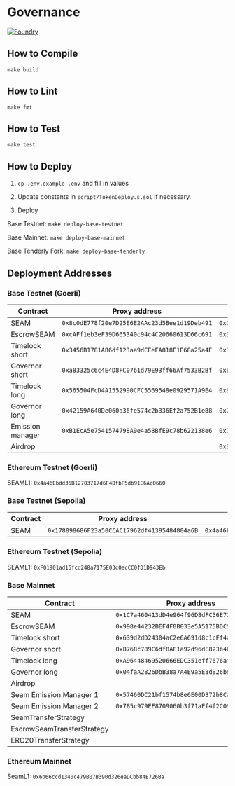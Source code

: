 # Governance

[![Foundry][foundry-badge]][foundry]

[foundry]: https://getfoundry.sh/
[foundry-badge]: https://img.shields.io/badge/Built%20with-Foundry-FFDB1C.svg

## How to Compile

`make build`

## How to Lint

`make fmt`

## How to Test

`make test`

## How to Deploy

1. `cp .env.example .env` and fill in values

2. Update constants in `script/TokenDeploy.s.sol` if necessary.

3. Deploy

Base Testnet: `make deploy-base-testnet`

Base Mainnet: `make deploy-base-mainnet`

Base Tenderly Fork: `make deploy-base-tenderly`

## Deployment Addresses

### Base Testnet (Goerli)

| Contract         | Proxy address                                | Implementation address                       |
| ---------------- | -------------------------------------------- | -------------------------------------------- |
| SEAM             | `0x8c0dE778f20e7D25E6E2AAc23d5Bee1d19Deb491` | `0x0F2B5682562E3743F68D106CDf9512a9cd70e62e` |
| EscrowSEAM       | `0xcAFf1eb3eF39D665340c94c4C20660613D66c691` | `0x38405c502676152d4D4b9c04177b2b500b53202E` |
| Timelock short   | `0x3456B1781A86df123aa9dCEeFA818E1E68a25a4E` | `0x341e372C091c93f73b451BDa20A3147A776fB3eb` |
| Governor short   | `0xa83325c6c4E4D8FC07b1d79E93ff66Af7533B2Bf` | `0xE66d871C14af041cd7a77bfBc4E372dd1ec62BB8` |
| Timelock long    | `0x565504FcD4A1552990CFC5569548e0929571A9E4` | `0x80e887428cCa630F75a2452D27AA9805E9D5a1d8` |
| Governor long    | `0x42159A640De060a36fe574c2b336Ef2a752B1e88` | `0x28a43359BD4aB030d5884b3074B3d3418697Ab03` |
| Emission manager | `0xB1EcA5e7541574798A9e4a58BfE9c78b622138e6` | `0x747e86e46e3E2a87B76da1D87D7E571C6f3D3E04` |
| Airdrop          |                                              | `0xB402A4472103ce81195aEBD68237AbdFDfb8891b` |

### Ethereum Testnet (Goerli)

SEAML1: `0x4a46Ebdd35B12703717d6F4DfbF5db91E6Ac0660`

### Base Testnet (Sepolia)

| Contract         | Proxy address                                | Implementation address                       |
| ---------------- | -------------------------------------------- | -------------------------------------------- |
| SEAM             | `0x178898686F23a50CCAC17962df41395484804a6B` | `0x4a46Ebdd35B12703717d6F4DfbF5db91E6Ac0660` |

### Ethereum Testnet (Sepolia)

SEAML1: `0xF01901ad15fcd248a7175E03c0ecCC0fD1D943Eb`

### Base Mainnet

| Contract                   | Proxy address                                | Implementation address                       |
| -------------------------- | -------------------------------------------- | -------------------------------------------- |
| SEAM                       | `0x1C7a460413dD4e964f96D8dFC56E7223cE88CD85` | `0x57b4b7f830244FC854cD1123ff14AFd4C1AEfd3F` |
| EscrowSEAM                 | `0x998e44232BEF4F8B033e5A5175BDC97F2B10d5e5` | `0x78423BfC5053102A3087DAA978c2117a6809fBB1` |
| Timelock short             | `0x639d2dD24304aC2e6A691d8c1cFf4a2665925fee` | `0x13F5B49217f330167D6350530F6185A75Ab35e6F` |
| Governor short             | `0x8768c789C6df8AF1a92d96dE823b4F80010Db294` | `0xC8A0E02878A4EF18fa260F0968cEcde8Eb607BFc` |
| Timelock long              | `0xA96448469520666EDC351eff7676af2247b16718` | `0xBe170D7D3Cda6E9db39E012D0fE25aB83Fff790d` |
| Governor long              | `0x04faA2826DbB38a7A4E9a5E3dB26b9E389E761B6` | `0x5acB96aAc90BF545500251D1eED10Bf47e996317` |
| Airdrop                    |                                              | `0xB7A6531665c5e2B2d5b9Aa04636847c8F45c702B` |
| Seam Emission Manager 1    | `0x57460DC21bf1574b8e6E00D372b8Ca5Ec41b3955` | `0x03eEEdf76A007Dce47B3a0044D9F0A04BaDD9CFA` |
| Seam Emission Manager 2    | `0x785c979EE8709060b3f71aEf4f2C09229DB90778` | `0x1FDFC3872A70A7af5a818F27bb14fBEA4EE38f9c` |
| SeamTransferStrategy       |                                              | `0x2b1bdeFCe33f34128759f71076eBd62637FD154C` |
| EscrowSeamTransferStrategy |                                              | `0x2181be388ced00754E7c1Ee33DBcF78397DD89aC` |
| ERC20TransferStrategy      |                                              | `0x003D47ddDdb070822B35ae5cc4F0066Cf9E89753` |

### Ethereum Mainnet

SeamL1: `0x6b66ccd1340c479B07B390d326eaDCbb84E726Ba`

